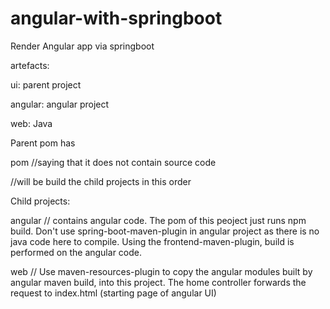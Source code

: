 # angular-with-springboot
Render Angular app via springboot

artefacts: 

ui: parent project

angular: angular project

web: Java 

Parent pom has 

<packaging>pom</packaging> //saying that it does not contain source code

<modules> //will be build the child projects in this order

Child projects:

angular // contains angular code. The pom of this peoject just runs npm build. Don't use spring-boot-maven-plugin in angular project as there is no java code here to compile. Using the frontend-maven-plugin, build is performed on the angular code.



web // Use maven-resources-plugin to copy the angular modules built by angular maven build, into this project. The home controller forwards the request to index.html (starting page of angular UI)




